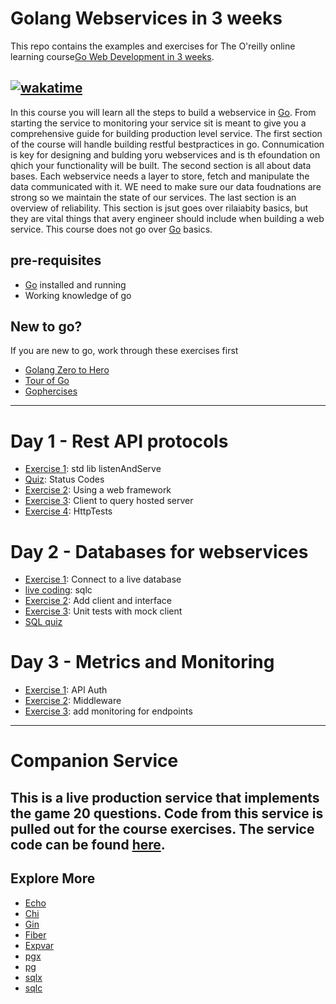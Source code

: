 # Golang Webservices in 3 weeks
This repo contains the examples and exercises for The O'reilly online learning course[Go Web Development in 3 weeks](https://www.oreilly.com/live-events/go-for-web-development-in-3-weeks/0636920091015/).

[![wakatime](https://wakatime.com/badge/user/953eeb5a-d347-44af-9d8b-a5b8a918cecf/project/815add1c-01f3-412e-b6cd-730805338e0e.svg)](https://wakatime.com/badge/user/953eeb5a-d347-44af-9d8b-a5b8a918cecf/project/815add1c-01f3-412e-b6cd-730805338e0e)
---

In this course you will learn all the steps to build a webservice in [Go](https://go.dev/). From starting the service to monitoring your service sit is meant to give you a comprehensive guide for building production level service. The first section of the course will handle building restful bestpractices in go. Connumication is key for designing  and bulding yoru webservices and is th efoundation on qhich your functionality will be built. The second section is all about data bases. Each webservice needs a layer to store, fetch and manipulate the data communicated with it. WE need to make sure our data foudnations are strong so we maintain the state of our services. The last section is an overview of reliability. This section is jsut goes over rilaiabity basics, but they are vital things that avery engineer should include when building a web service. This course does not go over [Go](https://go.dev/) basics. 

## pre-requisites
- [Go](https://go.dev/) installed and running
- Working knowledge of go

## New to go?

If you are new to go, work through these exercises first
- [Golang Zero to Hero](https://github.com/Soypete/Golang_tutorial_zero_to_hero)
- [Tour of Go](https://go.dev/tour/welcome/1)
- [Gophercises](https://gophercises.com/)

---

# Day 1 - Rest API protocols

* [Exercise 1](restful-go/README.md): std lib listenAndServe
* [Quiz](http-quiz/): Status Codes
* [Exercise 2](restful-go/README.md): Using a web framework
* [Exercise 3](restful-go/README.md): Client to query hosted server 
* [Exercise 4](restful-go/README/md): HttpTests
 
# Day 2 - Databases for webservices

* [Exercise 1](database/README.md): Connect to a live database
* [live coding](database/demo/): sqlc
* [Exercise 2](database/README.md): Add client and interface
* [Exercise 3](database/README.md): Unit tests with mock client
* [SQL quiz](sql-quiz)

# Day 3 - Metrics and Monitoring 

* [Exercise 1](reliable-webservice-go/README.md): API Auth
* [Exercise 2](reliable-webservice-go/README.md): Middleware
* [Exercise 3](reliable-webservice-go/README.md): add monitoring for endpoints

---

# Companion Service

This is a live production service that implements the game 20 questions. Code from this service is pulled out for the course exercises. The service code can be found [here](https://github.com/Soypete/golang-cli-game/).
---

## Explore More
- [Echo](https://echo.labstack.com/)
- [Chi](https://github.com/go-chi/chi)
- [Gin](https://github.com/gin-gonic/gin)
- [Fiber](https://github.com/gofiber/fiber)
- [Expvar](https://pkg.go.dev/expvar)
- [pgx](https://github.com/jackc/pgx)
- [pg](https://github.com/lib/pq)
- [sqlx](https://github.com/jmoiron/sqlx)
- [sqlc](https://sqlc.dev/)

